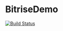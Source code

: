 # BitriseDemo
[![Build Status](https://app.bitrise.io/app/76979106-28ae-4738-a9b0-bec920715c7c/status.svg?token=2oa0nX7pbtvM-fg4QklavQ&branch=master)](https://app.bitrise.io/app/76979106-28ae-4738-a9b0-bec920715c7c)
